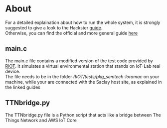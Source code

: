 # About
For a detailed explaination about how to run the whole system, it is strongly suggested to give a look to the Hackster [guide](https://www.hackster.io/gianmarcozizzo/aws-based-iot-system-using-riot-os-lorawan-ttn-iot-lab-dae93b).\
Otherwise, you can find the official and more general guide [here](https://www.iot-lab.info/tutorials/riot-ttn/)

## main.c
The main.c file contains a modified version of the test code provided by [RIOT](https://github.com/RIOT-OS/RIOT). It simulates a virtual environmental station that stands on IoT-Lab real device.\
 The file needs to be in the folder *RIOT/tests/pkg_semtech-loramac* on your machine, while your are connected with the Saclay host site, as explained in the linked guides

## TTNbridge.py
The TTNbridge.py file is a Python script that acts like a bridge between The Things Network and AWS IoT Core
